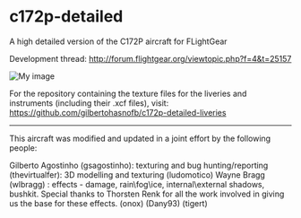 c172p-detailed
==============
A high detailed version of the C172P aircraft for FLightGear

Development thread: http://forum.flightgear.org/viewtopic.php?f=4&t=25157

![My image](http://s23.postimg.org/6cuditurf/project.png)

For the repository containing the texture files for the liveries and instruments (including their .xcf files), visit: https://github.com/gilbertohasnofb/c172p-detailed-liveries

---

This aircraft was modified and updated in a joint effort by the following people:

Gilberto Agostinho (gsagostinho): texturing and bug hunting/reporting
(thevirtualfer): 3D modelling and texturing
(ludomotico)
Wayne Bragg (wlbragg) : effects - damage, rain\fog\ice, internal\external shadows, bushkit. Special thanks to Thorsten Renk for all the work involved in giving us the base for these effects.
(onox)
(Dany93)
(tigert)
